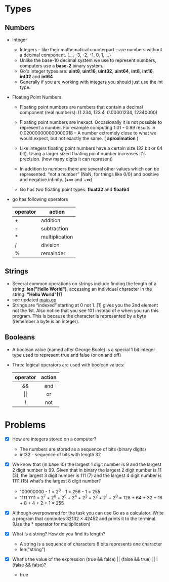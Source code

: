 # Types

## Numbers
 * Integer

    - Integers – like their mathematical counterpart – are numbers without a decimal component. (…, -3, -2, -1, 0, 1, …) 
    - Unlike the base-10 decimal system we use to represent numbers, computers use a **base-2** binary system.
    - Go's integer types are: **uint8**, **uint16**, **uint32**, **uint64**, **int8**, **int16**, **int32** and **int64**
    - Generally if you are working with integers you should just use the int type.

 * Floating Point Numbers
    - Floating point numbers are numbers that contain a decimal component (real numbers). (1.234, 123.4, 0.00001234, 12340000)
    - Floating point numbers are inexact. Occasionally it is not possible to represent a number. For example computing 1.01 - 0.99 results in 0.020000000000000018 – A number extremely close to what we would expect, but not exactly the same. ( **aproximation** )

    - Like integers floating point numbers have a certain size (32 bit or 64 bit). Using a larger sized floating point number increases it's precision. (how many digits it can represent)
    - In addition to numbers there are several other values which can be represented: “not a number” (NaN, for things like 0/0) and positive and negative infinity. (+∞ and −∞)
    - Go has two floating point types: **float32** and **float64**
* go has following operators

    operator| action
    ---     | ---
    +	    | addition      
    -	    | subtraction   
    *	    | multiplication
    /	    | division      
    %	    | remainder     


## Strings
 * Several common operations on strings include finding the length of a string: **len("Hello World")**, accessing an individual character in the string: **"Hello World"[1]**
 * see updated [main.go](./main.go)
 * Strings are “indexed” starting at 0 not 1. [1] gives you the 2nd element not the 1st. Also notice that you see 101 instead of e when you run this program. This is because the character is represented by a byte (remember a byte is an integer).
## Booleans
 * A boolean value (named after George Boole) is a special 1 bit integer type used to represent true and false (or on and off)

* Three logical operators are used with boolean values:

    operator    |   action
    :---:       |   :---:
    &&          |	and
    \|\|	    |   or
    !	        |   not

# Problems

* [x] How are integers stored on a computer?
    
    - The numbers are stored as a sequence of bits (binary digits)
    - int32 - sequence of bits with length 32  


* [x] We know that (in base 10) the largest 1 digit number is 9 and the largest 2 digit number is 99. Given that in binary the largest 2 digit number is 11 (3), the largest 3 digit number is 111 (7) and the largest 4 digit number is 1111 (15) what's the largest 8 digit number? 
    
    -  100000000 - 1 = 2<sup>8</sup> - 1 = 256 - 1 = 255
    -   1111 1111 = 2<sup>7</sup> + 2<sup>6</sup> + 2<sup>5</sup> + 2<sup>4</sup> + 2<sup>3</sup> + 2<sup>2</sup> + 2<sup>1</sup> + 2<sup>0</sup> = 128 + 64 + 32 + 16 + 8 + 4 + 2 + 1 = 255
               
             
* [x] Although overpowered for the task you can use Go as a calculator. Write a program that computes 32132 × 42452 and prints it to the terminal. (Use the * operator for multiplication)

* [x] What is a string? How do you find its length?
    - A string is a sequence of characters 8 bits represents one character
    - len("string")

* [x] What's the value of the expression (true && false) || (false && true) || !(false && false)?
    - true